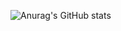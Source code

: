 ![Anurag's GitHub stats](https://github-readme-stats.vercel.app/api?username=chuksdsilent&count_private=true)

